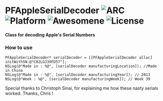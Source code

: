 # PFAppleSerialDecoder ![ARC](https://img.shields.io/badge/ARC-Ready-lightgrey.svg) ![Platform](https://img.shields.io/badge/Platform-iOS/OSX-blue.svg) ![Awesomene](https://img.shields.io/badge/Awesome-YES-ff69b4.svg) ![License](https://img.shields.io/badge/License-MIT-green.svg)
#### Class for decoding Apple's Serial Numbers

### How to use
```objc
PFAppleSerialDecoder* serialDecoder = [[PFAppleSerialDecoder alloc] initWithSN:@"C02LGJ39FD57"];
NSLog(@"Made in : %@", [serialDecoder manufacturingLocation]); //Made in China
NSLog(@"Made in : %@", [serialDecoder manufacturingYear]); // 2013
NSLog(@"Week : %@", [serialDecoder manufacturingWeek]); // Week 39
```

Special thanks to Christoph Sinai, for explaining me how these nasty serials worked. Thanks, Chris !

